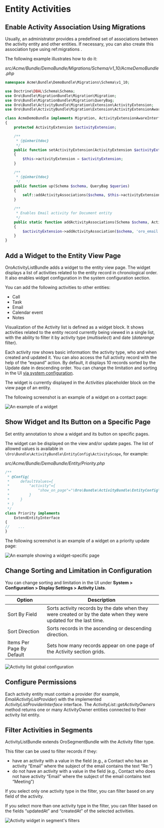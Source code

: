 <a id="backend-entity-activities"></a>

# Entity Activities

## Enable Activity Association Using Migrations

Usually, an administrator provides a predefined set of associations between the activity entity and other entities. If necessary, you can also create this association type using ref:migrations <backend-entities-migrations>.

The following example illustrates how to do it:

*src/Acme/Bundle/DemoBundle/Migrations/Schema/v1_10/AcmeDemoBundle.php*
```php
namespace Acme\Bundle\DemoBundle\Migrations\Schema\v1_10;

use Doctrine\DBAL\Schema\Schema;
use Oro\Bundle\MigrationBundle\Migration\Migration;
use Oro\Bundle\MigrationBundle\Migration\QueryBag;
use Oro\Bundle\ActivityBundle\Migration\Extension\ActivityExtension;
use Oro\Bundle\ActivityBundle\Migration\Extension\ActivityExtensionAwareInterface;

class AcmeDemoBundle implements Migration, ActivityExtensionAwareInterface
{
    protected ActivityExtension $activityExtension;

    /**
     * {@inheritdoc}
     */
    public function setActivityExtension(ActivityExtension $activityExtension)
    {
        $this->activityExtension = $activityExtension;
    }

    /**
     * {@inheritdoc}
     */
    public function up(Schema $schema, QueryBag $queries)
    {
        self::addActivityAssociations($schema, $this->activityExtension);
    }

    /**
     * Enables Email activity for Document entity
     */
    public static function addActivityAssociations(Schema $schema, ActivityExtension $activityExtension)
    {
        $activityExtension->addActivityAssociation($schema, 'oro_email', 'acme_demo_document', true);
    }
}
```

<a id="backend-entity-activities-add-widget-column"></a>

## Add a Widget to the Entity View Page

OroActivityListBundle adds a widget to the entity view page. The widget displays a list of activities related to the entity record in chronological order. It also enables widget configuration in the system configuration section.

You can add the following activities to other entities:

- Call
- Task
- Email
- Calendar event
- Notes

Visualization of the Activity list is defined as a widget block. It shows activities related to the entity record currently being viewed in a single list, with the ability to filter it by activity type (*multiselect*) and date (*daterange* filter).

Each activity row shows basic information: the activity type, who and when created and updated it. You can also access the full activity record with the help of the “expand” action. By default, it displays 10 records sorted by the Update date in descending order. You can change the limitation and sorting in the UI [via system configuration](#bundle-docs-platform-activity-list-bundle-configuration).

The widget is currently displayed in the *Activities* placeholder block on the view page of an entity.

The following screenshot is an example of a widget on a contact page:

![An example of a widget](img/bundles/ActivityListBundle/activities-widget-example.png)

<a id="backend-entity-activities-show-widget-on-specific-page"></a>

## Show Widget and Its Button on a Specific Page

Set entity annotation to show a widget and its button on specific pages.

The widget can be displayed on the view and/or update pages. The list of allowed values is available in `\Oro\Bundle\ActivityBundle\EntityConfig\ActivityScope`, for example:

*src/Acme/Bundle/DemoBundle/Entity/Priority.php*
```php
/**
 * @Config(
 *     defaultValues={
 *         "activity"={
 *             "show_on_page"="\Oro\Bundle\ActivityBundle\EntityConfig\ActivityScope::UPDATE_PAGE"
 *         }
 *     }
 * )
 */
class Priority implements
    ExtendEntityInterface
{
//    ...
}
```

The following screenshot is an example of a widget on a priority update page:

![An example showing a widget-specific page](img/bundles/ActivityListBundle/activities-widget-specific-page.png)

<a id="bundle-docs-platform-activity-list-bundle-configuration"></a>

## Change Sorting and Limitation in Configuration

You can change sorting and limitation in the UI under **System > Configuration > Display Settings > Activity Lists**.

| Option                    | Description                                                                                                        |
|---------------------------|--------------------------------------------------------------------------------------------------------------------|
| Sort By Field             | Sorts activity records by the date when they were created or by the date when they were updated for the last time. |
| Sort Direction            | Sorts records in the ascending or descending direction.                                                            |
| Items Per Page By Default | Sets how many records appear on one page of the Activity section grids.                                            |
![Activity list global configuration](img/bundles/ActivityListBundle/activity-lists-configuration.png)

<a id="bundle-docs-platform-activity-list-bundle-permissions"></a>

## Configure Permissions

Each activity entity must contain a provider (for example, *EmailActivityListProvider*) with the implemented *ActivityListProviderInterface* interface. The *ActivityList::getActivityOwners* method returns one or many ActivityOwner entities connected to their activity list entity.

<a id="bundle-docs-platform-activity-list-bundle-filter"></a>

## Filter Activities in Segments

ActivityListBundle extends OroSegmentBundle with the Activity filter type.

This filter can be used to filter records if they:

* have an activity with a value in the field (e.g., a Contact who has an activity “Email” where the subject of the email contains the text “Re:”)
* do not have an activity with a value in the field (e.g., Contact who does not have activity “Email” where the subject of the email contains text “Meeting”)

If you select only one activity type in the filter, you can filter based on any field of the activity.

If you select more than one activity type in the filter, you can filter based on the fields “updatedAt” and “createdAt” of the selected activities.

![Activity widget in segment's filters](img/bundles/ActivityListBundle/activity-in-segment-filters.png)
<!-- Need to test the example before publishing -->
<!-- Add Inheritance of Activity Lists to the Target Entity -->
<!-- ------------------------------------------------------ -->
<!-- You can add inheritance of activity lists to the target entity from some related inheritance target entities. -->
<!-- It means that in target entities, you can see all activity list from the general entity and related entities. -->
<!-- To enable this option, configure the target entity to identify all inheritance target entities: use migration extension to add all necessary configurations to the entity config. -->
<!-- The following is an example of the migration to enable the display of contact activity lists in the appropriate account: -->
<!-- .. code-block:: none -->
<!-- class InheritanceActivityTargets implements Migration, ActivityListExtensionAwareInterface
{
    /** @var ActivityListExtension */
    protected $activityListExtension;
    /** {@inheritdoc} */
    public function setActivityListExtension(ActivityListExtension $activityListExtension)
    {
        $this->activityListExtension = $activityListExtension;
    }
    /** {@inheritdoc} */
    public function up(Schema $schema, QueryBag $queries)
    {
        $activityListExtension->addInheritanceTargets($schema, 'orocrm_account', 'orocrm_contact', ['accounts']);
    }
} -->
<!-- Method parameters:
.. * addInheritanceTargets(Schema $schema, $targetTableName, $inheritanceTableName, $path)
.. * string $targetTableName - Target entity table name
.. * string $inheritanceTableName - Inheritance entity table name
.. * string[] $path - Path of relations to target entity -->
<!-- Frontend -->
